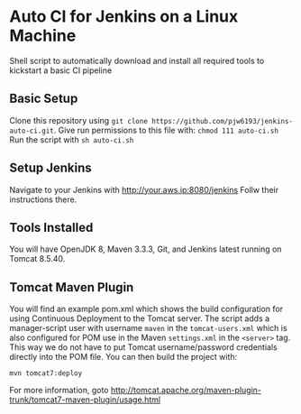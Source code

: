 # Auto CI for Jenkins on a Linux Machine
Shell script to automatically download and install all required tools to kickstart a basic CI pipeline

## Basic Setup
Clone this repository using `git clone https://github.com/pjw6193/jenkins-auto-ci.git`.
Give run permissions to this file with: `chmod 111 auto-ci.sh`
Run the script with `sh auto-ci.sh`

## Setup Jenkins 
Navigate to your Jenkins with http://your.aws.ip:8080/jenkins
Follw their instructions there.

## Tools Installed
You will have OpenJDK 8, Maven 3.3.3, Git, and Jenkins latest running on Tomcat 8.5.40.

## Tomcat Maven Plugin
You will find an example pom.xml which shows the build configuration for using Continuous Deployment to the Tomcat server. The script adds a manager-script user with username `maven` in the `tomcat-users.xml` which is also configured for POM use in the Maven `settings.xml` in the `<server>` tag. This way we do not have to put Tomcat username/password credentials directly into the POM file. You can then build the project with:

`mvn tomcat7:deploy`

For more information, goto http://tomcat.apache.org/maven-plugin-trunk/tomcat7-maven-plugin/usage.html


